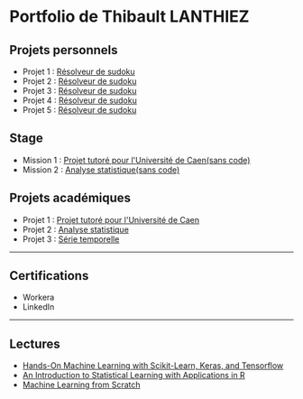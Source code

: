 # Portfolio de Thibault LANTHIEZ

## Projets personnels

* Projet 1 : [Résolveur de sudoku](https://github.com/ThibaultLanthiez/Resolveur-de-sudoku) 
* Projet 2 : [Résolveur de sudoku](https://github.com/ThibaultLanthiez/Resolveur-de-sudoku)
* Projet 3 : [Résolveur de sudoku](https://github.com/ThibaultLanthiez/Resolveur-de-sudoku)
* Projet 4 : [Résolveur de sudoku](https://github.com/ThibaultLanthiez/Resolveur-de-sudoku)
* Projet 5 : [Résolveur de sudoku](https://github.com/ThibaultLanthiez/Resolveur-de-sudoku)

## Stage

* Mission 1 : [Projet tutoré pour l'Université de Caen(sans code)](https://github.com/ThibaultLanthiez/Resolveur-de-sudoku)
* Mission 2 : [Analyse statistique(sans code)](https://github.com/ThibaultLanthiez/Resolveur-de-sudoku)

## Projets académiques

* Projet 1 : [Projet tutoré pour l'Université de Caen](https://github.com/ThibaultLanthiez/Resolveur-de-sudoku)
* Projet 2 : [Analyse statistique](https://github.com/ThibaultLanthiez/Resolveur-de-sudoku)
* Projet 3 : [Série temporelle](https://github.com/ThibaultLanthiez/Resolveur-de-sudoku)

-----

## Certifications

* Workera
* LinkedIn

-----

## Lectures

* [Hands-On Machine Learning with Scikit-Learn, Keras, and Tensorflow](https://www.amazon.fr/Hands-Machine-Learning-Scikit-learn-Tensorflow/dp/1492032646/ref=pd_lpo_14_t_0/258-0304242-3340961?_encoding=UTF8&pd_rd_i=1492032646&pd_rd_r=b7a34edd-de30-4d8f-8538-8877f20dce05&pd_rd_w=YJud1&pd_rd_wg=SescO&pf_rd_p=a9e8383d-b25d-45ec-acc2-a094dd781c31&pf_rd_r=A5E4EQYGHAPF83RPKMNT&psc=1&refRID=A5E4EQYGHAPF83RPKMNT)
* [An Introduction to Statistical Learning with Applications in R](http://faculty.marshall.usc.edu/gareth-james/ISL/)
* [Machine Learning from Scratch](https://dafriedman97.github.io/mlbook/content/introduction.html)



